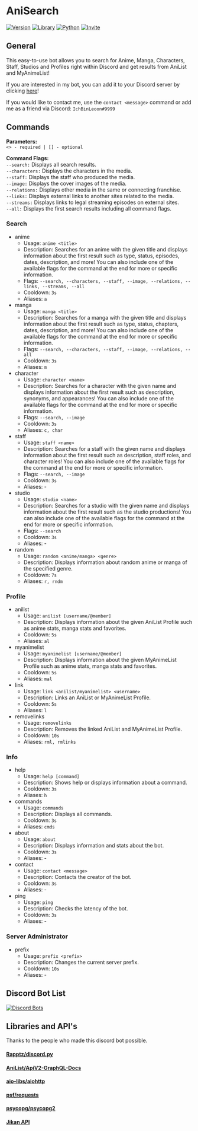 # AniSearch

[![Version](https://img.shields.io/badge/Version-1.5-red?logo=github&style=flat-square)](https://github.com/IchBinLeoon/anisearch-discord-bot)
[![Library](https://img.shields.io/badge/Library-discord.py-3775A9?logo=pypi&style=flat-square)](https://github.com/Rapptz/discord.py)
[![Python](https://img.shields.io/badge/Python-3.8.5-3776AB?logo=python&style=flat-square)](https://www.python.org/)
[![Invite](https://img.shields.io/badge/Invite-Link-7289DA?logo=discord&style=flat-square)](https://discord.com/oauth2/authorize?client_id=737236600878137363&permissions=83968&scope=bot)

## General
This easy-to-use bot allows you to search for Anime, Manga, Characters, Staff, Studios and Profiles right within Discord and get results from AniList and MyAnimeList!

If you are interested in my bot, you can add it to your Discord server by clicking [here](https://discord.com/api/oauth2/authorize?client_id=737236600878137363&permissions=83968&scope=bot)!

If you would like to contact me, use the `contact <message>` command or add me as a friend via Discord: `IchBinLeoon#9999`

## Commands

**Parameters:**   
`<> - required | [] - optional`  

**Command Flags:**  
`--search:` Displays all search results.    
`--characters:` Displays the characters in the media.   
`--staff:` Displays the staff who produced the media.   
`--image:` Displays the cover images of the media.   
`--relations:` Displays other media in the same or connecting franchise.   
`--links:` Displays external links to another sites related to the media.    
`--streams:` Displays links to legal streaming episodes on external sites.    
`--all:` Displays the first search results including all command flags. 

### Search
* anime
  * Usage: `anime <title>`
  * Description: Searches for an anime with the given title and displays information about the first result such as type, status, episodes, dates, description, and more! You can also include one of the available flags for the command at the end for more or specific information.
  * Flags: `--search, --characters, --staff, --image, --relations, --links, --streams, --all`
  * Cooldown: `3s`
  * Aliases: `a`
* manga
  * Usage: `manga <title>`
  * Description: Searches for a manga with the given title and displays information about the first result such as type, status, chapters, dates, description, and more! You can also include one of the available flags for the command at the end for more or specific information.
  * Flags: `--search, --characters, --staff, --image, --relations, --all`
  * Cooldown: `3s`
  * Aliases: `m`
* character
  * Usage: `character <name>`
  * Description: Searches for a character with the given name and displays information about the first result such as description, synonyms, and appearances! You can also include one of the available flags for the command at the end for more or specific information.
  * Flags: `--search, --image`
  * Cooldown: `3s`
  * Aliases: `c, char`
* staff
  * Usage: `staff <name>`
  * Description: Searches for a staff with the given name and displays information about the first result such as description, staff roles, and character roles! You can also include one of the available flags for the command at the end for more or specific information.
  * Flags: `--search, --image`
  * Cooldown: `3s`
  * Aliases: -
* studio
  * Usage: `studio <name>`
  * Description: Searches for a studio with the given name and displays information about the first result such as the studio productions! You can also include one of the available flags for the command at the end for more or specific information.
  * Flags: `--search`
  * Cooldown: `3s`
  * Aliases: -
* random
  * Usage: `random <anime/manga> <genre>`
  * Description: Displays information about random anime or manga of the specified genre.
  * Cooldown: `7s`
  * Aliases: `r, rndm`
 
### Profile
* anilist
  * Usage: `anilist [username/@member]`
  * Description: Displays information about the given AniList Profile such as anime stats, manga stats and favorites.
  * Cooldown: `5s`
  * Aliases: `al`
* myanimelist
  * Usage: `myanimelist [username/@member]`
  * Description: Displays information about the given MyAnimeList Profile such as anime stats, manga stats and favorites.
  * Cooldown: `5s`
  * Aliases: `mal`
* link
  * Usage: `link <anilist/myanimelist> <username>`
  * Description: Links an AniList or MyAnimeList Profile.
  * Cooldown: `5s`
  * Aliases: `l`
* removelinks
  * Usage: `removelinks`
  * Description: Removes the linked AniList and MyAnimeList Profile.
  * Cooldown: `10s`
  * Aliases: `rml, rmlinks`
  
### Info
* help
  * Usage: `help [command]`
  * Description: Shows help or displays information about a command.
  * Cooldown: `3s`
  * Aliases: `h`
* commands
  * Usage: `commands`
  * Description: Displays all commands.
  * Cooldown: `3s`
  * Aliases: `cmds`
* about
  * Usage: `about`
  * Description: Displays information and stats about the bot.
  * Cooldown: `3s`
  * Aliases: -
* contact
  * Usage: `contact <message>`
  * Description: Contacts the creator of the bot.
  * Cooldown: `3s`
  * Aliases: -
* ping
  * Usage: `ping`
  * Description: Checks the latency of the bot.
  * Cooldown: `3s`
  * Aliases: -
  
### Server Administrator
* prefix
  * Usage: `prefix <prefix>`
  * Description: Changes the current server prefix.
  * Cooldown: `10s`
  * Aliases: -  
  
## Discord Bot List
[![Discord Bots](https://top.gg/api/widget/737236600878137363.svg)](https://top.gg/bot/737236600878137363)

## Libraries and API's
Thanks to the people who made this discord bot possible.

#### [Rapptz/discord.py](https://github.com/Rapptz/discord.py)
#### [AniList/ApiV2-GraphQL-Docs](https://github.com/AniList/ApiV2-GraphQL-Docs)
#### [aio-libs/aiohttp](https://github.com/aio-libs/aiohttp)
#### [psf/requests](https://github.com/psf/requests)
#### [psycopg/psycopg2](https://github.com/psycopg/psycopg2)
#### [Jikan API](https://jikan.moe/)
